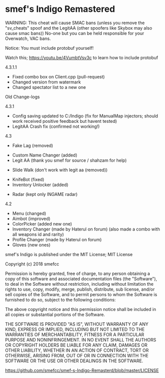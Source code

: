 # smef's Indigo Remastered

WARNING: This cheat will cause SMAC bans (unless you remove the "sv_cheats" spoof and the LegitAA (other spoofers like Skybox may also cause smac bans)) No-one but you can be held responsible for your Overwatch, VAC bans.

Notice: You must include protobuf yourself!

Watch this; https://youtu.be/4VumbtVsv3c to learn how to include protobuf

4.3.1.1
+ Fixed combo box on Client.cpp (pull-request)
+ Changed version from watermark
+ Changed spectator list to a new one

Old Change-logs

4.3.1
 + Config saving updated to C:/Indigo (fix for ManualMap injectors; should work received positive feedback but havent tested)
 + LegitAA Crash fix (confirmed not working!)

4.3
 - Fake Lag (removed)
 + Custom Name Changer (added)
 + Legit AA (thank you smef for source / shahzam for help)
 - Slide Walk (don't work with legit aa (removed)) 
 + KnifeBot (fixed)
 + Inventory Unlocker (added) 
 - Radar (kept only INGAME radar)

4.2
 + Menu (changed)
 + Aimbot (improved)
 + ColorPicker (added new one)
 + Inventory Changer (made by Haterul on forum) (also made a combo with all weapons id and rarity)
 + Profile Changer (made by Haterul on forum)
 + Gloves (new ones)

smef's Indigo is published under the MIT License;
MIT License

Copyright (c) 2018 smefcc

Permission is hereby granted, free of charge, to any person obtaining a copy
of this software and associated documentation files (the "Software"), to deal
in the Software without restriction, including without limitation the rights
to use, copy, modify, merge, publish, distribute, sub license, and/or sell
copies of the Software, and to permit persons to whom the Software is
furnished to do so, subject to the following conditions:

The above copyright notice and this permission notice shall be included in all
copies or substantial portions of the Software.

THE SOFTWARE IS PROVIDED "AS IS", WITHOUT WARRANTY OF ANY KIND, EXPRESS OR
IMPLIED, INCLUDING BUT NOT LIMITED TO THE WARRANTIES OF MERCHANTABILITY,
FITNESS FOR A PARTICULAR PURPOSE AND NONINFRINGEMENT. IN NO EVENT SHALL THE
AUTHORS OR COPYRIGHT HOLDERS BE LIABLE FOR ANY CLAIM, DAMAGES OR OTHER
LIABILITY, WHETHER IN AN ACTION OF CONTRACT, TORT OR OTHERWISE, ARISING FROM,
OUT OF OR IN CONNECTION WITH THE SOFTWARE OR THE USE OR OTHER DEALINGS IN THE
SOFTWARE.

https://github.com/smefcc/smef-s-Indigo-Remasterd/blob/master/LICENSE

